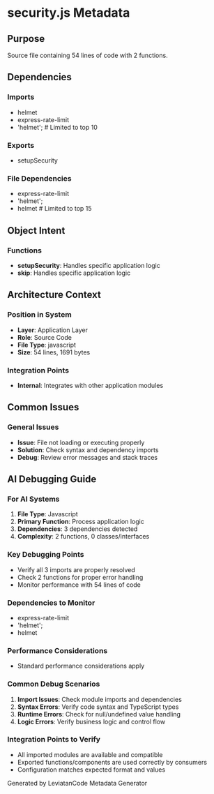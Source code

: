 # security.js Metadata

## Purpose
Source file containing 54 lines of code with 2 functions.

## Dependencies

### Imports
- helmet
- express-rate-limit
- 'helmet';  # Limited to top 10

### Exports
- setupSecurity

### File Dependencies
- express-rate-limit
- 'helmet';
- helmet  # Limited to top 15

## Object Intent

### Functions
- **setupSecurity**: Handles specific application logic
- **skip**: Handles specific application logic


## Architecture Context

### Position in System
- **Layer**: Application Layer
- **Role**: Source Code
- **File Type**: javascript
- **Size**: 54 lines, 1691 bytes

### Integration Points
- **Internal**: Integrates with other application modules

## Common Issues

### General Issues
- **Issue**: File not loading or executing properly
- **Solution**: Check syntax and dependency imports
- **Debug**: Review error messages and stack traces

## AI Debugging Guide

### For AI Systems
1. **File Type**: Javascript
2. **Primary Function**: Process application logic
3. **Dependencies**: 3 dependencies detected
4. **Complexity**: 2 functions, 0 classes/interfaces

### Key Debugging Points
- Verify all 3 imports are properly resolved
- Check 2 functions for proper error handling
- Monitor performance with 54 lines of code

### Dependencies to Monitor
- express-rate-limit
- 'helmet';
- helmet

### Performance Considerations
- Standard performance considerations apply

### Common Debug Scenarios
1. **Import Issues**: Check module imports and dependencies
2. **Syntax Errors**: Verify code syntax and TypeScript types
3. **Runtime Errors**: Check for null/undefined value handling
4. **Logic Errors**: Verify business logic and control flow

### Integration Points to Verify
- All imported modules are available and compatible
- Exported functions/components are used correctly by consumers
- Configuration matches expected format and values

Generated by LeviatanCode Metadata Generator
